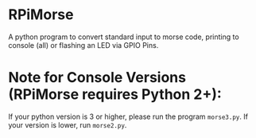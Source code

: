 # RPiMorse
 A python program to convert standard input to morse code, printing to console (all) or flashing an LED via GPIO Pins.
 
 # Note for Console Versions (RPiMorse requires Python 2+): 
 If your python version is 3 or higher, please run the program <code>morse3.py</code>. If your version is lower, run <code>morse2.py</code>.
